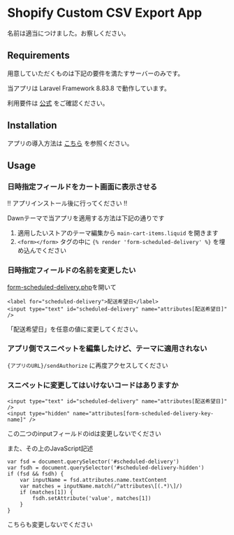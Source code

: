 # Shopify Custom CSV Export App

名前は適当につけました。お察しください。

## Requirements

用意していただくものは下記の要件を満たすサーバーのみです。

当アプリは Laravel Framework 8.83.8 で動作しています。

利用要件は [公式](https://readouble.com/laravel/8.x/ja/deployment.html?header=%25E3%2582%25B5%25E3%2583%25BC%25E3%2583%2590%25E8%25A6%2581%25E4%25BB%25B6) をご確認ください。

## Installation

アプリの導入方法は [こちら](./documentation/Installation.md) を参照ください。

## Usage

### 日時指定フィールドをカート画面に表示させる 

!! アプリインストール後に行ってください !!

Dawnテーマで当アプリを適用する方法は下記の通りです

1. 適用したいストアのテーマ編集から `main-cart-items.liquid` を開きます
2. `<form></form>` タグの中に `{% render 'form-scheduled-delivery' %}` を埋め込んでください

### 日時指定フィールドの名前を変更したい

[form-scheduled-delivery.php](./data/resources/views/snippets/form-scheduled-delivery.blade.php)を開いて
```
<label for="scheduled-delivery">配送希望日</label>
<input type="text" id="scheduled-delivery" name="attributes[配送希望日]" />
```

「配送希望日」を任意の値に変更してください。

### アプリ側でスニペットを編集したけど、テーマに適用されない

`{アプリのURL}/sendAuthorize` に再度アクセスしてください

### スニペットに変更してはいけないコードはありますか

```
<input type="text" id="scheduled-delivery" name="attributes[配送希望日]" />
<input type="hidden" name="attributes[form-scheduled-delivery-key-name]" />
```

この二つのinputフィールドのidは変更しないでください

また、その上のJavaScript記述
```
var fsd = document.querySelector('#scheduled-delivery')
var fsdh = document.querySelector('#scheduled-delivery-hidden')
if (fsd && fsdh) {
    var inputName = fsd.attributes.name.textContent
    var matches = inputName.match(/^attributes\[(.*)\]/)
    if (matches[1]) {
        fsdh.setAttribute('value', matches[1])
    }
}
```
こちらも変更しないでください